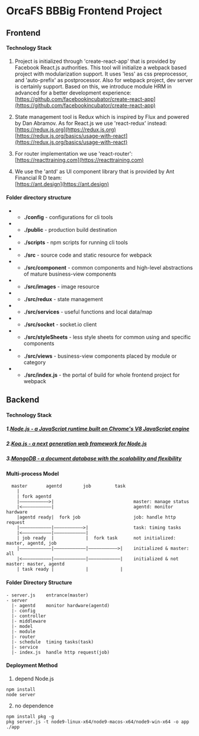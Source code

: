 # OrcaFS BBBig Frontend Project

## Frontend

#### Technology Stack

1. Project is initialized through 'create-react-app' that is provided by Facebook React.js authorities.
This tool will initialize a webpack based project with modularization support. It uses 'less' as css preprocessor, and 'auto-prefix' as postprocessor.
Also for webpack project, dev server is certainly support. Based on this, we introduce module HRM in advanced for a better development experience: <br />
[https://github.com/facebookincubator/create-react-app](https://github.com/facebookincubator/create-react-app) <br />

2. State management tool is Redux which is inspired by Flux and powered by Dan Abramov. As for React.js we use 'react-redux' instead: <br />
[https://redux.js.org](https://redux.js.org) <br />
[https://redux.js.org/basics/usage-with-react](https://redux.js.org/basics/usage-with-react) <br />

3. For router implementation we use 'react-router': <br />
[https://reacttraining.com](https://reacttraining.com) <br />

4. We use the 'antd' as UI component library that is provided by Ant Financial R D team: <br />
[https://ant.design](https://ant.design)

####  Folder directory structure

 - - __./config__          - configurations for cli tools
 - - __./public__          - production build destination
 - - __./scripts__         - npm scripts for running cli tools
 - - __./src__             - source code and static resource for webpack
 - - __./src/component__   - common components and high-level abstractions of mature business-view components
 - - __./src/images__      - image resource
 - - __./src/redux__       - state management
 - - __./src/services__    - useful functions and local data/map
 - - __./src/socket__      - socket.io client
 - - __./src/styleSheets__ - less style sheets for common using and specific components
 - - __./src/views__       - business-view components placed by module or category
 - - __./src/index.js__    - the portal of build for whole frontend project for webpack


## Backend

#### Technology Stack

##### 1.[Node.js - a JavaScript runtime built on Chrome's V8 JavaScript engine](https://github.com/nodejs/node)

##### 2.[Koa.js - a next generation web framework for Node.js](https://github.com/koajs/koa)

##### 3.[MongoDB - a document database with the scalability and flexibility](https://github.com/mongodb/mongo)

#### Multi-process Model
```
  master       agentd        job         task 
    | 
    | fork agentd                               
    |———————————>|                              master: manage status    
    |<———————————|                              agentd: monitor hardware
    |agentd ready|  fork job                    job: handle http request
    |————————————|———————————>|                 task: timing tasks
    |<———————————|————————————|                 
    | job ready  |            |  fork task      not initialized: master, agentd, job
    |————————————|————————————|———————————>|    initialized & master: all
    |<———————————|————————————|————————————|    initialized & not master: master, agentd
    | task ready |            |            |
```
#### Folder Directory Structure
```
- server.js    entrance(master)
- server
  |- agentd    monitor hardware(agentd)
  |- config
  |- controller
  |- middleware
  |- model
  |- module
  |- router
  |- schedule  timing tasks(task)
  |- service
  |- index.js  handle http request(job)
```
#### Deployment Method

1. depend Node.js
```
npm install
node server
```
2. no dependence
```
npm install pkg -g
pkg server.js -t node9-linux-x64/node9-macos-x64/node9-win-x64 -o app
./app
```